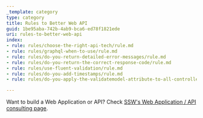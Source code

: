 ```yaml
---
_template: category
type: category
title: Rules to Better Web API
guid: 1be95aba-742b-4ab9-bca6-ed78f1821ede
uri: rules-to-better-web-api
index:
- rule: rules/choose-the-right-api-tech/rule.md
- rule: rules/graphql-when-to-use/rule.md
- rule: rules/do-you-return-detailed-error-messages/rule.md
- rule: rules/do-you-return-the-correct-response-code/rule.md
- rule: rules/use-fluent-validation/rule.md
- rule: rules/do-you-add-timestamps/rule.md
- rule: rules/do-you-apply-the-validatemodel-attribute-to-all-controllers/rule.md

---
```


Want to build a Web Application or API? Check [SSW's Web Application / API consulting page](https://ssw.com.au/consulting/web-applications).
